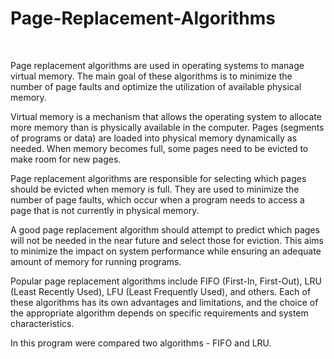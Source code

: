 # Page-Replacement-Algorithms

<br />

Page replacement algorithms are used in operating systems to manage virtual memory. The main goal of these algorithms is to minimize the number of page faults and optimize the utilization of available physical memory.

Virtual memory is a mechanism that allows the operating system to allocate more memory than is physically available in the computer. Pages (segments of programs or data) are loaded into physical memory dynamically as needed. When memory becomes full, some pages need to be evicted to make room for new pages.

Page replacement algorithms are responsible for selecting which pages should be evicted when memory is full. They are used to minimize the number of page faults, which occur when a program needs to access a page that is not currently in physical memory.

A good page replacement algorithm should attempt to predict which pages will not be needed in the near future and select those for eviction. This aims to minimize the impact on system performance while ensuring an adequate amount of memory for running programs.

Popular page replacement algorithms include FIFO (First-In, First-Out), LRU (Least Recently Used), LFU (Least Frequently Used), and others. Each of these algorithms has its own advantages and limitations, and the choice of the appropriate algorithm depends on specific requirements and system characteristics.

In this program were compared two algorithms - FIFO and LRU.
